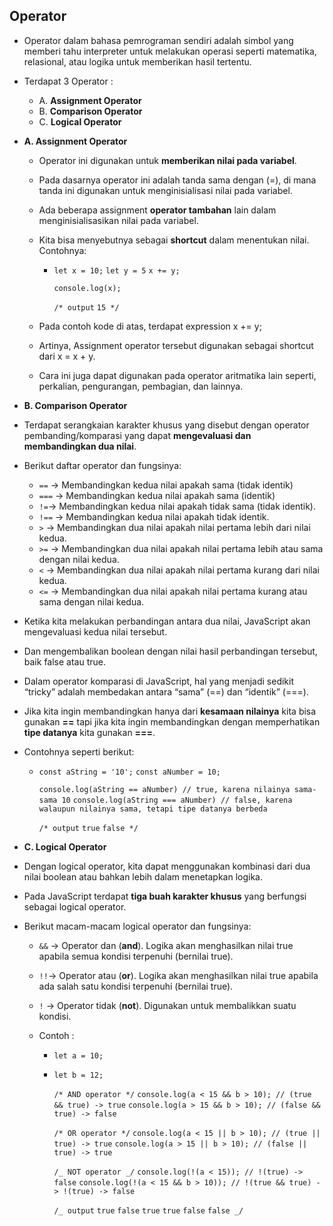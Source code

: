 ## Operator

- Operator dalam bahasa pemrograman sendiri adalah simbol yang memberi tahu interpreter untuk melakukan operasi seperti matematika, relasional, atau logika untuk memberikan hasil tertentu.

- Terdapat 3 Operator :
  - A. **Assignment Operator**
  - B. **Comparison Operator**
  - C. **Logical Operator**
    <br>
- **A. Assignment Operator**

  - Operator ini digunakan untuk **memberikan nilai pada variabel**.
  - Pada dasarnya operator ini adalah tanda sama dengan (=), di mana tanda ini digunakan untuk menginisialisasi nilai pada variabel.
  - Ada beberapa assignment **operator tambahan** lain dalam menginisialisasikan nilai pada variabel.
  - Kita bisa menyebutnya sebagai **shortcut** dalam menentukan nilai. Contohnya:

    - `let x = 10;`
      `let y = 5`
      `x += y;`

      `console.log(x);`

      `/* output`
      `15 */`

  - Pada contoh kode di atas, terdapat expression x += y;
  - Artinya, Assignment operator tersebut digunakan sebagai shortcut dari x = x + y.
  - Cara ini juga dapat digunakan pada operator aritmatika lain seperti, perkalian, pengurangan, pembagian, dan lainnya.

- **B. Comparison Operator**
- Terdapat serangkaian karakter khusus yang disebut dengan operator pembanding/komparasi yang dapat **mengevaluasi dan membandingkan dua nilai**.
- Berikut daftar operator dan fungsinya:
  - `==` -> Membandingkan kedua nilai apakah sama (tidak identik)
  - `===` -> Membandingkan kedua nilai apakah sama (identik)
  - `!=`-> Membandingkan kedua nilai apakah tidak sama (tidak identik).
  - `!==` -> Membandingkan kedua nilai apakah tidak identik.
  - `>` -> Membandingkan dua nilai apakah nilai pertama lebih dari nilai kedua.
  - `>=` -> Membandingkan dua nilai apakah nilai pertama lebih atau sama dengan nilai kedua.
  - `<` -> Membandingkan dua nilai apakah nilai pertama kurang dari nilai kedua.
  - `<=` -> Membandingkan dua nilai apakah nilai pertama kurang atau sama dengan nilai kedua.
- Ketika kita melakukan perbandingan antara dua nilai, JavaScript akan mengevaluasi kedua nilai tersebut.
- Dan mengembalikan boolean dengan nilai hasil perbandingan tersebut, baik false atau true.
- Dalam operator komparasi di JavaScript, hal yang menjadi sedikit “tricky” adalah membedakan antara “sama” (==) dan “identik” (===).
- Jika kita ingin membandingkan hanya dari **kesamaan nilainya** kita bisa gunakan **==** tapi jika kita ingin membandingkan dengan memperhatikan **tipe datanya** kita gunakan **===**.
- Contohnya seperti berikut:

  - `const aString = '10';`
    `const aNumber = 10;`

    `console.log(aString == aNumber) // true, karena nilainya sama-sama 10`
    `console.log(aString === aNumber) // false, karena walaupun nilainya sama, tetapi tipe datanya berbeda`

    `/* output`
    `true`
    `false */`

- **C. Logical Operator**
- Dengan logical operator, kita dapat menggunakan kombinasi dari dua nilai boolean atau bahkan lebih dalam menetapkan logika.
- Pada JavaScript terdapat **tiga buah karakter khusus** yang berfungsi sebagai logical operator.
- Berikut macam-macam logical operator dan fungsinya:

  - `&&` -> Operator dan (**and**). Logika akan menghasilkan nilai true apabila semua kondisi terpenuhi (bernilai true).
  - `!!`-> Operator atau (**or**). Logika akan menghasilkan nilai true apabila ada salah satu kondisi terpenuhi (bernilai true).
  - `!` -> Operator tidak (**not**). Digunakan untuk membalikkan suatu kondisi.
  - Contoh :

    - `let a = 10;`
    - `let b = 12;`

      `/* AND operator */`
      `console.log(a < 15 && b > 10); // (true && true) -> true`
      `console.log(a > 15 && b > 10); // (false && true) -> false`

      `/* OR operator */`
      `console.log(a < 15 || b > 10); // (true || true) -> true`
      `console.log(a > 15 || b > 10); // (false || true) -> true`

      `/_ NOT operator _/`
      `console.log(!(a < 15)); // !(true) -> false`
      `console.log(!(a < 15 && b > 10)); // !(true && true) -> !(true) -> false`

      `/_ output`
      `true`
      `false`
      `true`
      `true`
      `false`
      `false _/`
